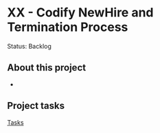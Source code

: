 # XX - Codify NewHire and Termination Process

Status: Backlog

## About this project

- 

## Project tasks

[Tasks](XX%20-%20Codify%20NewHire%20and%20Termination%20Process%2070c0842820624cf0ba6ac4cb01e0392c/Tasks%202aff28a02b604df2a1992e2756dc85ff.csv)